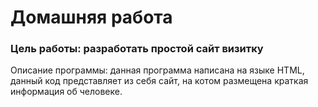# Домашняя работа
### Цель работы: разработать простой сайт визитку
Описание программы: данная программа написана на языке HTML, данный код представляет из себя сайт, на котом размещена краткая информация об человеке.
